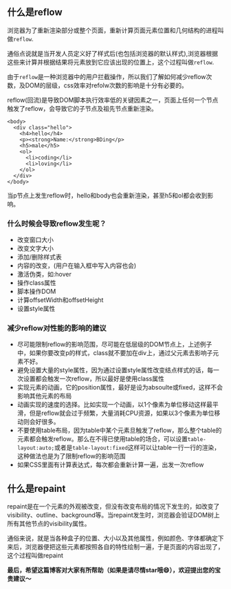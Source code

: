 ## 什么是reflow
浏览器为了重新渲染部分或整个页面，重新计算页面元素位置和几何结构的进程叫做`reflow`.

通俗点说就是当开发人员定义好了样式后(也包括浏览器的默认样式),浏览器根据这些来计算并根据结果将元素放到它应该出现的位置上，这个过程叫做`reflow`.

由于`reflow`是一种浏览器中的用户拦截操作，所以我们了解如何减少reflow次数，及DOM的层级，css效率对refolw次数的影响是十分有必要的。

reflow(回流)是导致DOM脚本执行效率低的关键因素之一，页面上任何一个节点触发了reflow，会导致它的子节点及祖先节点重新渲染。

```
<body>
  <div class="hello">
    <h4>hello</h4>
    <p><strong>Name:</strong>BDing</p>
    <h5>male</h5>
    <ol>
      <li>coding</li>
      <li>loving</li>
    </ol>
  </div>
</body>
```
当p节点上发生reflow时，hello和body也会重新渲染，甚至h5和ol都会收到影响。

### 什么时候会导致reflow发生呢？
* 改变窗口大小
* 改变文字大小
* 添加/删除样式表
* 内容的改变，(用户在输入框中写入内容也会)
* 激活伪类，如:hover
* 操作class属性
* 脚本操作DOM
* 计算offsetWidth和offsetHeight
* 设置style属性

### 减少reflow对性能的影响的建议
* 尽可能限制reflow的影响范围，尽可能在低层级的DOM节点上，上述例子中，如果你要改变p的样式，class就不要加在div上，通过父元素去影响子元素不好。
* 避免设置大量的style属性，因为通过设置style属性改变结点样式的话，每一次设置都会触发一次reflow，所以最好是使用class属性
* 实现元素的动画，它的position属性，最好是设为absoulte或fixed，这样不会影响其他元素的布局
* 动画实现的速度的选择。比如实现一个动画，以1个像素为单位移动这样最平滑，但是reflow就会过于频繁，大量消耗CPU资源，如果以3个像素为单位移动则会好很多。
* 不要使用table布局，因为table中某个元素旦触发了reflow，那么整个table的元素都会触发reflow。那么在不得已使用table的场合，可以设置`table-layout:auto;`或者是`table-layout:fixed`这样可以让table一行一行的渲染，这种做法也是为了限制reflow的影响范围
* 如果CSS里面有计算表达式，每次都会重新计算一遍，出发一次reflow
## 什么是repaint
repaint是在一个元素的外观被改变，但没有改变布局的情况下发生的，如改变了visibility、outline、background等。当repaint发生时，浏览器会验证DOM树上所有其他节点的visibility属性。

通俗来说，就是当各种盒子的位置、大小以及其他属性，例如颜色、字体都确定下来后，浏览器便把这些元素都按照各自的特性绘制一遍，于是页面的内容出现了，这个过程叫做repaint


**最后，希望这篇博客对大家有所帮助（如果是请尽情star哦😄），欢迎提出您的宝贵建议～**